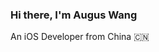 ### Hi there, I'm Augus Wang
An iOS Developer from China 🇨🇳 

<!-- [![Augus' github stats](https://github-readme-stats.vercel.app/api?username=iAugux&show_icons=true&count_private=true&theme=dark)](https://github.com/iAugux)
[![Top Langs](https://github-readme-stats.vercel.app/api/top-langs/?username=iAugux&layout=compact&theme=dark)](https://github.com/iAugux) -->
